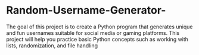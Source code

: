 # Random-Username-Generator-
The goal of this project is to create a Python program that generates unique and fun usernames  suitable for social media or gaming platforms. This project will help you practice basic Python concepts  such as working with lists, randomization, and file handling
